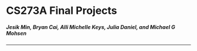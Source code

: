 # CS273A Final Projects
##### Jesik Min, Bryan Cai, Alli Michelle Keys, Julia Daniel, and Michael G Mohsen
___

